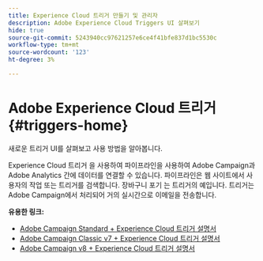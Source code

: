 ```yaml
---
title: Experience Cloud 트리거 만들기 및 관리자
description: Adobe Experience Cloud Triggers UI 살펴보기
hide: true
source-git-commit: 5243940cc97621257e6ce4f41bfe837d1bc5530c
workflow-type: tm+mt
source-wordcount: '123'
ht-degree: 3%

---
```



# Adobe Experience Cloud 트리거{#triggers-home}

새로운 트리거 UI를 살펴보고 사용 방법을 알아봅니다.

Experience Cloud 트리거 을 사용하여 파이프라인을 사용하여 Adobe Campaign과 Adobe Analytics 간에 데이터를 연결할 수 있습니다. 파이프라인은 웹 사이트에서 사용자의 작업 또는 트리거를 검색합니다. 장바구니 포기 는 트리거의 예입니다. 트리거는 Adobe Campaign에서 처리되어 거의 실시간으로 이메일을 전송합니다.


**유용한 링크:**

* [Adobe Campaign Standard + Experience Cloud 트리거 설명서](https://experienceleague.adobe.com/docs/campaign-standard/using/integrating-with-adobe-cloud/working-with-campaign-and-triggers/about-adobe-experience-cloud-triggers.html)
* [Adobe Campaign Classic v7 + Experience Cloud 트리거 설명서](https://experienceleague.adobe.com/docs/campaign-classic/using/integrating-with-adobe-experience-cloud/experience-triggers/about-triggers.html)
* [Adobe Campaign v8 + Experience Cloud 트리거 설명서](https://experienceleague.adobe.com/docs/campaign/campaign-v8/connect/ac-triggers.html)